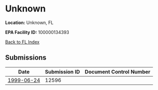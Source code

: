 # Unknown

**Location:** Unknown, FL

**EPA Facility ID:** 100000134393

[Back to FL Index](../../index.md)

## Submissions

| Date | Submission ID | Document Control Number |
|------|--------------|-------------------------|
| [1999-06-24](submissions/12596.md) | 12596 |  |
